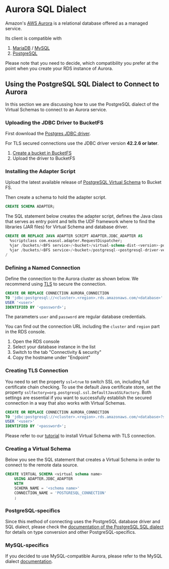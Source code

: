 # Aurora SQL Dialect

Amazon's [AWS Aurora](https://aws.amazon.com/rds/aurora/) is a relational database offered as a managed service.

Its client is compatible with

1. [MariaDB](https://mariadb.org/) / [MySQL](https://www.mysql.com/)
1. [PostgreSQL](https://www.postgresql.org/)

Please note that you need to decide, which compatibility you prefer at the point when you create your RDS instance of Aurora.

## Using the PostgreSQL SQL Dialect to Connect to Aurora

In this section we are discussing how to use the PostgreSQL dialect of the Virtual Schemas to connect to an Aurora service.

### Uploading the JDBC Driver to BucketFS

First download the [Postgres JDBC driver](https://jdbc.postgresql.org/download.html).

For TLS secured connections use the JDBC driver version **42.2.6 or later**.

1. [Create a bucket in BucketFS](https://docs.exasol.com/administration/on-premise/bucketfs/create_new_bucket_in_bucketfs_service.htm)
1. Upload the driver to BucketFS

### Installing the Adapter Script

Upload the latest available release of [PostgreSQL Virtual Schema](https://github.com/exasol/postgresql-virtual-schema/releases) to Bucket FS.

Then create a schema to hold the adapter script.

```sql
CREATE SCHEMA ADAPTER;
```

The SQL statement below creates the adapter script, defines the Java class that serves as entry point and tells the UDF framework where to find the libraries (JAR files) for Virtual Schema and database driver.

```sql
CREATE OR REPLACE JAVA ADAPTER SCRIPT ADAPTER.JDBC_ADAPTER AS
  %scriptclass com.exasol.adapter.RequestDispatcher;
  %jar /buckets/<BFS service>/<bucket>/virtual-schema-dist-<version>-postgresql-<version>.jar;
  %jar /buckets/<BFS service>/<bucket>/postgresql-<postgresql-driver-version>.jar;
/
```

### Defining a Named Connection

Define the connection to the Aurora cluster as shown below. We recommend using [TLS](#creating-tls-connection) to secure the connection.

```sql
CREATE OR REPLACE CONNECTION AURORA_CONNECTION
TO 'jdbc:postgresql://<cluster>.<region>.rds.amazonaws.com/<database>'
USER '<user>'
IDENTIFIED BY '<password>';
```

The parameters `user` and `password` are regular database credentials.

You can find out the connection URL including the `cluster` and `region` part in the RDS console.

1. Open the RDS console
1. Select your database instance in the list
1. Switch to the tab "Connectivity & security"
1. Copy the hostname under "Endpoint"

### Creating TLS Connection

You need to set the property `ssl=true` to switch SSL on, including full certificate chain checking.
To use the default Java certificate store, set the property `sslfactory=org.postgresql.ssl.DefaultJavaSSLFactory`.
Both settings are essential if you want to successfully establish the secured connection in a way that also works with Virtual Schemas.

```sql
CREATE OR REPLACE CONNECTION AURORA_CONNECTION
TO 'jdbc:postgresql://<cluster>.<region>.rds.amazonaws.com/<database>?ssl=true&sslfactory=org.postgresql.ssl.DefaultJavaSSLFactory'
USER '<user>'
IDENTIFIED BY '<password>';
```

Please refer to our [tutorial](https://community.exasol.com/t5/tech-blog/aurora-virtualis-using-aws-aurora-with-exasol-s-virtual-schema/ba-p/321) to install Virtual Schema with TLS connection.

### Creating a Virtual Schema

Below you see the SQL statement that creates a Virtual Schema in order to connect to the remote data source. 

```sql
CREATE VIRTUAL SCHEMA <virtual schema name>
	USING ADAPTER.JDBC_ADAPTER 
	WITH
	SCHEMA_NAME = '<schema name>'
	CONNECTION_NAME = 'POSTGRESQL_CONNECTION'
	;
```

### PostgreSQL-specifics

Since this method of connecting uses the PostgreSQL database driver and SQL dialect, please check the [documentation of the PostgreSQL SQL dialect](https://github.com/exasol/postgresql-virtual-schema/blob/main/doc/user_guide/postgresql_user_guide.md) for details on type conversion and other PostgreSQL-specifics.

### MySQL-specifics

If you decided to use MySQL-compatible Aurora, please refer to the MySQL dialect [documentation](https://github.com/exasol/mysql-virtual-schema/blob/main/doc/user_guide/mysql_user_guide.md).